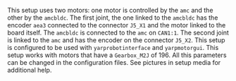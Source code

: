 This setup uses two motors: one motor is controlled by the `amc` and the other by the `amcbldc`.
The first joint, the one linked to the `amcbldc` has the encoder `aea3` connected to the connector `J5_X1` and the motor linked to the board itself.
The `amcbldc` is connected to the `amc` on `CAN1:1`.
The second joint is linked to the `amc` and has the encoder on the connector `J5_X2`.
This setup is configured to be used with `yarprobotinterface` and `yarpmotorgui`.
This setup works with motors that have a `Gearbox_M2J` of 196.
All this parameters can be changed in the configuration files.
See pictures in setup media for additional help.
